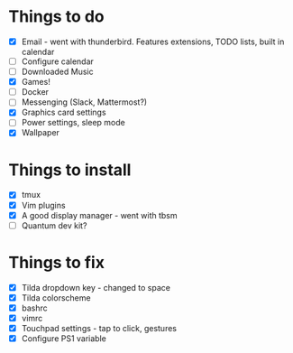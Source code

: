 # Things to do

- [X] Email - went with thunderbird. Features extensions, TODO lists, built in calendar
- [ ] Configure calendar
- [ ] Downloaded Music
- [X] Games!
- [ ] Docker
- [ ] Messenging (Slack, Mattermost?)
- [X] Graphics card settings
- [ ] Power settings, sleep mode
- [X] Wallpaper

# Things to install

- [X] tmux
- [X] Vim plugins
- [X] A good display manager - went with tbsm
- [ ] Quantum dev kit?

# Things to fix

- [X] Tilda dropdown key - changed to <Control>space
- [X] Tilda colorscheme
- [X] bashrc
- [X] vimrc
- [X] Touchpad settings - tap to click, gestures
- [X] Configure PS1 variable
